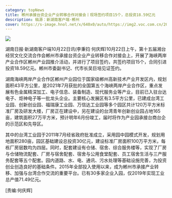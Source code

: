 ```yaml
---
category: topNews
title: 郴州承接台资企业产业转移合作对接会丨现场签约项目15个，总投资18.59亿元
description: 稿源：新湖南客户端·郴州
cover: https://s-image.hnol.net/x/640x0/auto/https://img2.voc.com.cn/2021/10/22/c8153d01f6cc5cbbd28fa441350e7a740dee62371634893356.jpg
---
```

![](https://s-image.hnol.net/x/640x0/auto/https://img2.voc.com.cn/2021/10/22/c8153d01f6cc5cbbd28fa441350e7a740dee62371634893356.jpg)

湖南日报·新湖南客户端10月22日讯(李秉钧 何庆辉)10月22日上午，第十五届湘台经贸文化交流合作会郴州市承接台资企业产业转移合作对接会上，开展了海峡两岸产业合作区郴州产业园推介活动，并进行了项目签约，共签约项目15个，合同引进投资18.59亿元。郴州市委副书记、代市长吴巨培见证签约。

湖南海峡两岸产业合作区郴州产业园位于国家级郴州高新技术产业开发区内，规划面积43平方公里，是2021年7月获批的全国第五个海峡两岸产业合作区，重点发展有色金属精深加工、电子信息、装备制造、现代服务业等产业，目前已入驻台达电子、炬神电子等一批龙头企业。主要核心发展区有3.5平方公里，已建成台湾工业园、创新创业园、福瑞康工业园、万信达工业园等多个园区共计120万平方米标准厂房及研发大楼，厂房正在建设中，另在建设的台湾青年创新创业园占地165亩，建筑面积27万平方米，预计明年6月份竣工，届时将作为产业园承接台商台企的示范区和先导区。

其中的台湾工业园于2011年7月经省政府批准成立，采用园中园模式开发，规划用地面积280亩，园区基础建设总投资30亿元，建设标准厂房面积100万平方米，每栋厂房层数均为四层。同时，配套建设有仓储、宿舍、综合服务楼等，实现了厂房与仓储物流配套、厂房与宿舍配套、宿舍与公用食堂配套、员工宿舍生活与三产服务配套等五个配套。园内道路、水、电、通讯、污水处理等基础设施完善，为投资创业创造良好的基础条件。2015年全部投入使用以来，成为郴州市承接产业转移、加强与台湾合作交流的重要平台。已有30多家企业入园，仅2019年实现工业总产值71.49亿元。

\[责编:何庆辉]